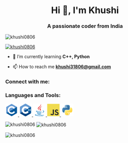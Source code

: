 <h1 align="center">Hi 👋, I'm Khushi</h1>
<h3 align="center">A passionate coder from India</h3>

<p align="left"> <img src="https://komarev.com/ghpvc/?username=khushi0806&label=Profile%20views&color=0e75b6&style=flat" alt="khushi0806" /> </p>

<p align="left"> <a href="https://github.com/ryo-ma/github-profile-trophy"><img src="https://github-profile-trophy.vercel.app/?username=khushi0806" alt="khushi0806" /></a> </p>

- 🌱 I’m currently learning **C++, Python**

- 📫 How to reach me **khushi31806@gmail.com**

<h3 align="left">Connect with me:</h3>
<p align="left">
</p>

<h3 align="left">Languages and Tools:</h3>
<p align="left"> <a href="https://www.cprogramming.com/" target="_blank" rel="noreferrer"> <img src="https://raw.githubusercontent.com/devicons/devicon/master/icons/c/c-original.svg" alt="c" width="40" height="40"/> </a> <a href="https://www.w3schools.com/cpp/" target="_blank" rel="noreferrer"> <img src="https://raw.githubusercontent.com/devicons/devicon/master/icons/cplusplus/cplusplus-original.svg" alt="cplusplus" width="40" height="40"/> </a> <a href="https://www.java.com" target="_blank" rel="noreferrer"> <img src="https://raw.githubusercontent.com/devicons/devicon/master/icons/java/java-original.svg" alt="java" width="40" height="40"/> </a> <a href="https://developer.mozilla.org/en-US/docs/Web/JavaScript" target="_blank" rel="noreferrer"> <img src="https://raw.githubusercontent.com/devicons/devicon/master/icons/javascript/javascript-original.svg" alt="javascript" width="40" height="40"/> </a> <a href="https://www.python.org" target="_blank" rel="noreferrer"> <img src="https://raw.githubusercontent.com/devicons/devicon/master/icons/python/python-original.svg" alt="python" width="40" height="40"/> </a> </p>

<p><img align="left" src="https://github-readme-stats.vercel.app/api/top-langs?username=khushi0806&show_icons=true&locale=en&layout=compact" alt="khushi0806" /></p>

<p>&nbsp;<img align="center" src="https://github-readme-stats.vercel.app/api?username=khushi0806&show_icons=true&locale=en" alt="khushi0806" /></p>

<p><img align="center" src="https://github-readme-streak-stats.herokuapp.com/?user=khushi0806&" alt="khushi0806" /></p>
